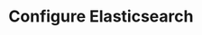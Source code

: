 ---
title: Configure Elasticsearch
redirect_to:
  - https://experienceleague.adobe.com/docs/commerce-admin/catalog/catalog/search/search-configuration.html#method-2%3A-commerce-with-elasticsearch
---
